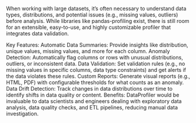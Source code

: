 When working with large datasets, it’s often necessary to understand data types, distributions, and potential issues (e.g., missing values, outliers) before analysis. While libraries like pandas-profiling exist, there is still room for an extensible, easy-to-use, and highly customizable profiler that integrates data validation.

Key Features:
Automatic Data Summaries: Provide insights like distribution, unique values, missing values, and more for each column.
Anomaly Detection: Automatically flag columns or rows with unusual distributions, outliers, or inconsistent data.
Data Validation: Set validation rules (e.g., no missing values in specific columns, data type constraints) and get alerts if the data violates these rules.
Custom Reports: Generate visual reports (e.g., HTML, PDF) with configurable thresholds for what counts as an anomaly.
Data Drift Detection: Track changes in data distributions over time to identify shifts in data quality or content.
Benefits:
DataProfiler would be invaluable to data scientists and engineers dealing with exploratory data analysis, data quality checks, and ETL pipelines, reducing manual data investigation.
